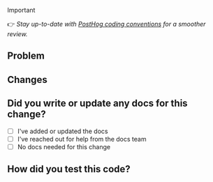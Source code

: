 > [!IMPORTANT]
> 👉 _Stay up-to-date with [PostHog coding conventions](https://posthog.com/docs/contribute/coding-conventions) for a smoother review._

## Problem

<!-- Who are we building for, what are their needs, why is this important? -->

<!-- Does this fix an issue? Uncomment the line below with the issue ID to automatically close it when merged -->
<!-- Closes #ISSUE_ID -->

## Changes

<!-- If there are frontend changes, please include screenshots. -->
<!-- If a reference design was involved, include a link to the relevant Figma frame! -->

## Did you write or update any docs for this change?

<!-- Engineers are responsible for documenting their features and/or code.  -->

- [ ] I've added or updated the docs
- [ ] I've reached out for help from the docs team
- [ ] No docs needed for this change

## How did you test this code?

<!-- Briefly describe the steps you took. -->
<!-- Include automated tests if possible, otherwise describe the manual testing routine. -->
